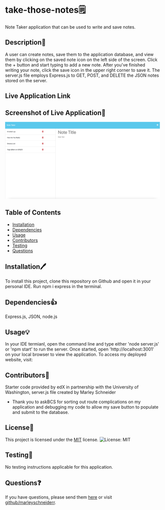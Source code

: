 # take-those-notes🗒
Note Taker application that can be used to write and save notes.

## Description📓
A user can create notes, save them to the application database, and view them by clicking on the saved note icon on the left side of the screen. Click the + button and start typing to add a new note. After you've finished writing your note, click the save icon in the upper right corner to save it. The server.js file employs Express.js to GET, POST, and DELETE the JSON notes stored on the server.

## Live Application Link


## Screenshot of Live Application📂
![alt-text](./images/notes.png)

## Table of Contents
* [Installation](#installation)
* [Dependencies](#dependencies)
* [Usage](#usage)
* [Contributors](#contributors)
* [Testing](#testing)
* [Questions](#questions)

## Installation🖊
To install this project, clone this repository on Github and open it in your personal IDE. Run npm i express in the terminal.

## Dependencies👍
Express.js, JSON, node.js

## Usage💡
In your IDE termianl, open the command line and type either 'node server.js' or 'npm start' to run the server. Once started, open 'http://localhost:3001' 
on your local browser to view the application. To access my deployed website, visit: 

## Contributors🔋
Starter code provided by edX in partnership with the University of Washington, server.js file created by Marley Schneider
- Thank you to askBCS for sorting out route complications on my application and debugging my code to allow my save button to populate and submit to the database.

## License🚨

This project is licensed under the [MIT](https://opensource.org/license/mit/) license. ![License: MIT](https://img.shields.io/badge/License-MIT-blue.svg)

## Testing🧪
No testing instructions applicable for this application.

## Questions❓
If you have questions, please send them [here](mailto:marleysue@gmail.com?subject=[GitHub]%20Dev%20Connect) or visit [github/marleyschneiderr](https://github.com/marleyschneiderr).